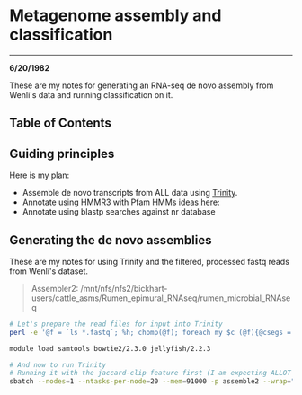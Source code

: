 # Metagenome assembly and classification
---
**6/20/1982**

These are my notes for generating an RNA-seq de novo assembly from Wenli's data and running classification on it.

## Table of Contents


## Guiding principles

Here is my plan:

* Assemble de novo transcripts from ALL data using [Trinity](https://github.com/trinityrnaseq/trinityrnaseq/wiki/Running-Trinity).
* Annotate using HMMR3 with Pfam HMMs [ideas here:](https://www.ncbi.nlm.nih.gov/pmc/articles/PMC5594617/ )
* Annotate using blastp searches against nr database


## Generating the de novo assemblies

These are my notes for using Trinity and the filtered, processed fastq reads from Wenli's dataset. 

> Assembler2: /mnt/nfs/nfs2/bickhart-users/cattle_asms/Rumen_epimural_RNAseq/rumen_microbial_RNAseq

```bash
# Let's prepare the read files for input into Trinity
perl -e '@f = `ls *.fastq`; %h; chomp(@f); foreach my $c (@f){@csegs = split(/[_\.]/, $c); $h{$csegs[0]}->{$csegs[-2]} = $c;} $left = ""; $right = ""; foreach my $c (keys(%h)){ $left .= $h{$c}->{"R1"} . ","; $right .= $h{$c}->{"R2"} . ",";} chop($left); chop($right); print "--left $left --right $right\n";'

module load samtools bowtie2/2.3.0 jellyfish/2.2.3

# And now to run Trinity
# Running it with the jaccard-clip feature first (I am expecting ALLOT of genes in this data!)
sbatch --nodes=1 --ntasks-per-node=20 --mem=91000 -p assemble2 --wrap="/mnt/nfs/nfs2/bickhart-users/binaries/Trinityrnaseq-v2.6.6/Trinity --seqType fq --max_memory 90G --left rumen6775Unmapped_against_Cattle_Unmapped_against_rRNA_database.out_R1.fastq,rumen6773Unmapped_against_Cattle_Unmapped_against_rRNA_database.out_R1.fastq,rumen6771Unmapped_against_Cattle_Unmapped_against_rRNA_database.out_R1.fastq,rumen6768Unmapped_against_Cattle_Unmapped_against_rRNA_database.out_R1.fastq,rumen6793_2Unmapped_against_Cattle_Unmapped_against_rRNA_database.out_R1.fastq,rumen6766Unmapped_against_Cattle_Unmapped_against_rRNA_database.out_R1.fastq,rumen6765Unmapped_against_Cattle_Unmapped_against_rRNA_database.out_R1.fastq,rumen6792_2Unmapped_against_Cattle_Unmapped_against_rRNA_database.out_R1.fastq --right rumen6775Unmapped_against_Cattle_Unmapped_against_rRNA_database.out_R2.fastq,rumen6773Unmapped_against_Cattle_Unmapped_against_rRNA_database.out_R2.fastq,rumen6771Unmapped_against_Cattle_Unmapped_against_rRNA_database.out_R2.fastq,rumen6768Unmapped_against_Cattle_Unmapped_against_rRNA_database.out_R2.fastq,rumen6793_2Unmapped_against_Cattle_Unmapped_against_rRNA_database.out_R2.fastq,rumen6766Unmapped_against_Cattle_Unmapped_against_rRNA_database.out_R2.fastq,rumen6765Unmapped_against_Cattle_Unmapped_against_rRNA_database.out_R2.fastq,rumen6792_2Unmapped_against_Cattle_Unmapped_against_rRNA_database.out_R2.fastq --CPU 20 --jaccard_clip --output trinity_all_jaccard"
```